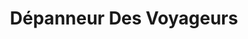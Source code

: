 ---
title: "Dépanneur Des Voyageurs"
url: /chute-saint-philippe/depanneur-des-voyageurs/
shop: Lebensmittel
---